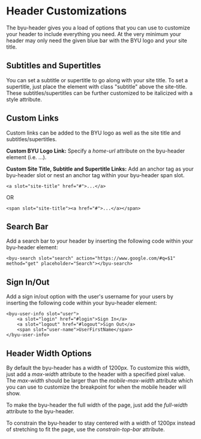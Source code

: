 # Header Customizations
The byu-header gives you a load of options that you can use to customize your header to include everything you need. At the very minimum your header may only need the given blue bar with the BYU logo and your site title.

## Subtitles and Supertitles
You can set a subtitle or supertitle to go along with your site title. To set a supertitle, just place the element with class "subtitle" above the site-title. These subtitles/supertitles can be further customized to be italicized with a style attribute.

## Custom Links
Custom links can be added to the BYU logo as well as the site title and subtitles/supertitles.

__Custom BYU Logo Link:__ Specify a _home-url_ attribute on the byu-header element (i.e. <byu-header home-url="http://web.byu.edu">...</byu-header>).

__Custom Site Title, Subtitle and Supertitle Links:__ Add an anchor tag as your byu-header slot or nest an anchor tag within your byu-header span slot. 
~~~~
<a slot="site-title" href="#">...</a>
~~~~ 
OR 
~~~~
<span slot="site-title"><a href="#">...</a></span> 
~~~~

## Search Bar
Add a search bar to your header by inserting the following code within your byu-header element: 
~~~~
<byu-search slot="search" action="https://www.google.com/#q=$1" method="get" placeholder="Search"></byu-search>
~~~~

## Sign In/Out
Add a sign in/out option with the user's username for your users by inserting the following code within your byu-header element: 
~~~~
<byu-user-info slot="user">
    <a slot="login" href="#login">Sign In</a>
    <a slot="logout" href="#logout">Sign Out</a>
    <span slot="user-name">UserFirstName</span>
</byu-user-info>
~~~~

## Header Width Options
By default the byu-header has a width of 1200px. To customize this width, just add a _max-width_ attribute to the header with a specified pixel value. The _max-width_ should be larger than the _mobile-max-width_ attribute which you can use to customize the breakpoint for when the mobile header will show.

To make the byu-header the full width of the page, just add the _full-width_ attribute to the byu-header.

To constrain the byu-header to stay centered with a width of 1200px instead of stretching to fit the page, use the _constrain-top-bar_ attribute.
